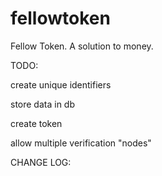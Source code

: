 # fellowtoken
Fellow Token. A solution to money.

TODO: 

create unique identifiers 

store data in db 

create token 

allow multiple verification "nodes" 

CHANGE LOG: 
